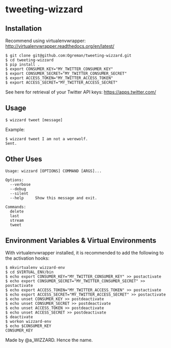 # tweeting-wizzard


Installation
------------

Recommend using virtualenvwrapper: http://virtualenvwrapper.readthedocs.org/en/latest/

    $ git clone git@github.com:Ogreman/tweeting-wizzard.git
    $ cd tweeting-wizzard
    $ pip install .
    $ export CONSUMER_KEY="MY_TWITTER_CONSUMER_KEY"
    $ export CONSUMER_SECRET="MY_TWITTER_CONSUMER_SECRET"
    $ export ACCESS_TOKEN="MY_TWITTER_ACCESS_TOKEN"
    $ export ACCESS_SECRET="MY_TWITTER_ACCESS_SECRET"

See here for retrieval of your Twitter API keys: https://apps.twitter.com/

Usage
-----

    $ wizzard tweet [message]
    
  Example:
  
    $ wizzard tweet I am not a werewolf.
    Sent.
    

Other Uses
----------

    Usage: wizzard [OPTIONS] COMMAND [ARGS]...
    
    Options:
      --verbose
      --debug
      --silent
      --help     Show this message and exit.
    
    Commands:
      delete
      last
      stream
      tweet


Environment Variables & Virtual Environments
--------------------------------------------

With virtualenvwrapper installed, it is recommended to add the following to the activation hooks:

    $ mkvirtualenv wizzard-env
    $ cd $VIRTUAL_ENV/bin
    $ echo export CONSUMER_KEY="MY_TWITTER_CONSUMER_KEY" >> postactivate
    $ echo export CONSUMER_SECRET="MY_TWITTER_CONSUMER_SECRET" >> postactivate
    $ echo export ACCESS_TOKEN="MY_TWITTER_ACCESS_TOKEN" >> postactivate
    $ echo export ACCESS_SECRET="MY_TWITTER_ACCESS_SECRET" >> postactivate
    $ echo unset CONSUMER_KEY >> postdeactivate
    $ echo unset CONSUMER_SECRET >> postdeactivate
    $ echo unset ACCESS_TOKEN >> postdeactivate
    $ echo unset ACCESS_SECRET >> postdeactivate
    $ deactivate
    $ workon wizzard-env
    $ echo $CONSUMER_KEY
    CONSUMER_KEY


Made by @a_WIZZARD. Hence the name.
